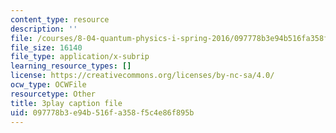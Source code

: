 ```yaml
---
content_type: resource
description: ''
file: /courses/8-04-quantum-physics-i-spring-2016/097778b3e94b516fa358f5c4e86f895b_XF6FAEi_54I.vtt
file_size: 16140
file_type: application/x-subrip
learning_resource_types: []
license: https://creativecommons.org/licenses/by-nc-sa/4.0/
ocw_type: OCWFile
resourcetype: Other
title: 3play caption file
uid: 097778b3-e94b-516f-a358-f5c4e86f895b
---
```

